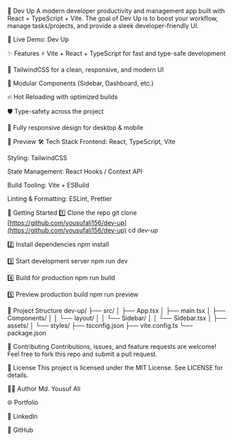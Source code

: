🚀 Dev Up
A modern developer productivity and management app built with React + TypeScript + Vite.
The goal of Dev Up is to boost your workflow, manage tasks/projects, and provide a sleek developer-friendly UI.

🔗 Live Demo: Dev Up

✨ Features
⚡ Vite + React + TypeScript for fast and type-safe development

🎨 TailwindCSS for a clean, responsive, and modern UI

📂 Modular Components (Sidebar, Dashboard, etc.)

🔥 Hot Reloading with optimized builds

🛡️ Type-safety across the project

📱 Fully responsive design for desktop & mobile

📸 Preview
🛠️ Tech Stack
Frontend: React, TypeScript, Vite

Styling: TailwindCSS

State Management: React Hooks / Context API

Build Tooling: Vite + ESBuild

Linting & Formatting: ESLint, Prettier

🚀 Getting Started
1️⃣ Clone the repo
git clone [https://github.com/yousufali156/dev-up](https://github.com/yousufali156/dev-up)
cd dev-up

2️⃣ Install dependencies
npm install

3️⃣ Start development server
npm run dev

4️⃣ Build for production
npm run build

5️⃣ Preview production build
npm run preview

📂 Project Structure
dev-up/
├── src/
│   ├── App.tsx
│   ├── main.tsx
│   ├── Components/
│   │   └── layout/
│   │       └── Sidebar/
│   │           └── Sidebar.tsx
│   ├── assets/
│   └── styles/
├── tsconfig.json
├── vite.config.ts
└── package.json

🤝 Contributing
Contributions, issues, and feature requests are welcome!
Feel free to fork this repo and submit a pull request.

📜 License
This project is licensed under the MIT License.
See LICENSE for details.

👨‍💻 Author
Md. Yousuf Ali

🌐 Portfolio

💼 LinkedIn

🐙 GitHub

